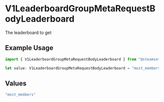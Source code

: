 # V1LeaderboardGroupMetaRequestBodyLeaderboard

The leaderboard to get

## Example Usage

```typescript
import { V1LeaderboardGroupMetaRequestBodyLeaderboard } from "@steamsets/client-ts/models/components";

let value: V1LeaderboardGroupMetaRequestBodyLeaderboard = "most_members";
```

## Values

```typescript
"most_members"
```